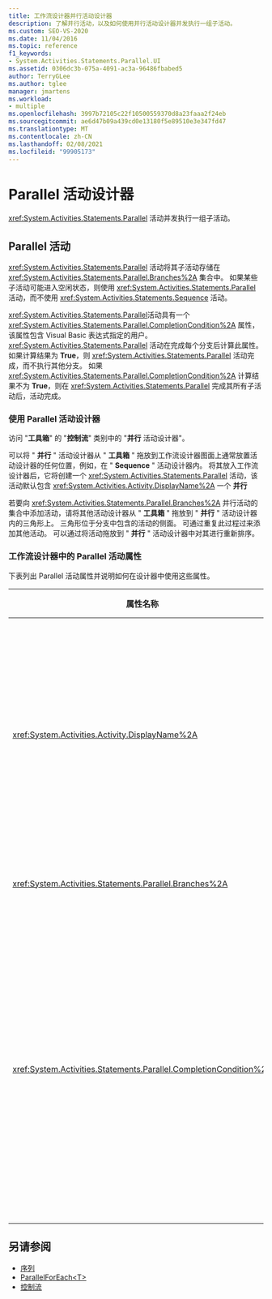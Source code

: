 ```yaml
---
title: 工作流设计器并行活动设计器
description: 了解并行活动，以及如何使用并行活动设计器并发执行一组子活动。
ms.custom: SEO-VS-2020
ms.date: 11/04/2016
ms.topic: reference
f1_keywords:
- System.Activities.Statements.Parallel.UI
ms.assetid: 0306dc3b-075a-4091-ac3a-96486fbabed5
author: TerryGLee
ms.author: tglee
manager: jmartens
ms.workload:
- multiple
ms.openlocfilehash: 3997b72105c22f10500559370d8a23faaa2f24eb
ms.sourcegitcommit: ae6d47b09a439cd0e13180f5e89510e3e347fd47
ms.translationtype: MT
ms.contentlocale: zh-CN
ms.lasthandoff: 02/08/2021
ms.locfileid: "99905173"
---
```

# <a name="parallel-activity-designer"></a>Parallel 活动设计器

<xref:System.Activities.Statements.Parallel> 活动并发执行一组子活动。

## <a name="the-parallel-activity"></a>Parallel 活动

<xref:System.Activities.Statements.Parallel> 活动将其子活动存储在 <xref:System.Activities.Statements.Parallel.Branches%2A> 集合中。 如果某些子活动可能进入空闲状态，则使用 <xref:System.Activities.Statements.Parallel> 活动，而不使用 <xref:System.Activities.Statements.Sequence> 活动。

<xref:System.Activities.Statements.Parallel>活动具有一个 <xref:System.Activities.Statements.Parallel.CompletionCondition%2A> 属性，该属性包含 Visual Basic 表达式指定的用户。 <xref:System.Activities.Statements.Parallel> 活动在完成每个分支后计算此属性。 如果计算结果为 **True**，则 <xref:System.Activities.Statements.Parallel> 活动完成，而不执行其他分支。 如果 <xref:System.Activities.Statements.Parallel.CompletionCondition%2A> 计算结果不为 **True**，则在 <xref:System.Activities.Statements.Parallel> 完成其所有子活动后，活动完成。

### <a name="using-the-parallel-activity-designer"></a>使用 Parallel 活动设计器

访问 "**工具箱**" 的 "**控制流**" 类别中的 "**并行** 活动设计器"。

可以将 " **并行** " 活动设计器从 " **工具箱** " 拖放到工作流设计器图面上通常放置活动设计器的任何位置，例如，在 " **Sequence** " 活动设计器内。 将其放入工作流设计器后，它将创建一个 <xref:System.Activities.Statements.Parallel> 活动，该活动默认包含 <xref:System.Activities.Activity.DisplayName%2A> 一个 **并行**

若要向 <xref:System.Activities.Statements.Parallel.Branches%2A> 并行活动的集合中添加活动，请将其他活动设计器从 " **工具箱** " 拖放到 " **并行** " 活动设计器内的三角形上。 三角形位于分支中包含的活动的侧面。 可通过重复此过程过来添加其他活动。 可以通过将活动拖放到 " **并行** " 活动设计器中对其进行重新排序。

### <a name="parallel-activity-properties-in-the-workflow-designer"></a>工作流设计器中的 Parallel 活动属性

下表列出 Parallel 活动属性并说明如何在设计器中使用这些属性。

|属性名称|必选|使用情况|
|-|--------------|-|
|<xref:System.Activities.Activity.DisplayName%2A>|False|指定活动设计器在标头中的友好显示名称。 默认值为 " **并行**"。 可以在 " **属性** " 网格中或直接在活动设计器标头中编辑该值。|
|<xref:System.Activities.Statements.Parallel.Branches%2A>|True|包含要执行的子活动的集合。|
|<xref:System.Activities.Statements.Parallel.CompletionCondition%2A>|False|在分支完成后计算。 如果计算结果为 **True**，则取消计划的挂起分支。 如果未将此属性设置为或计算为 **False**，则在完成其所有子活动后，活动完成。 默认值为 **null**。|

## <a name="see-also"></a>另请参阅

- [序列](../workflow-designer/sequence-activity-designer.md)
- [ParallelForEach\<T>](../workflow-designer/parallelforeach-t-activity-designer.md)
- [控制流](../workflow-designer/control-flow-activity-designers.md)
